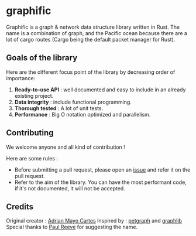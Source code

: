 # graphific
Graphific is a graph & network data structure library written in Rust.
The name is a combination of graph, and the Pacific ocean because there are a lot of
cargo routes (Cargo being the default packet manager for Rust).

## Goals of the library
Here are the different focus point of the library by decreasing order of importance:
1. **Ready-to-use API** : well documented and easy to include in an already existing project.
1. **Data integrity** : include functional programming.
1. **Thorough tested** : A lot of unit tests.
1. **Performance** : Big O notation optimized and parallelism.

## Contributing
We welcome anyone and all kind of contribution !

Here are some rules :
* Before submitting a pull request, please open an [issue](https://github.com/Haxos/graphific/issues) and refer it on the pull request.
* Refer to the aim of the library. You can have the most performant code, if it's not documented, it
will not be accepted.

## Credits
Original creator : [Adrian Mayo Cartes](https://github.com/Haxos/)
Inspired by : [petgraph](https://github.com/petgraph/petgraph) and [graphlib](https://github.com/purpleprotocol/graphlib)
Special thanks to [Paul Reeve](https://github.com/paulreeve717) for suggesting the name.
